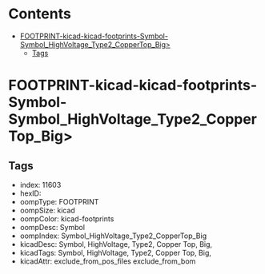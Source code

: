 



Contents
========

* [FOOTPRINT-kicad-kicad-footprints-Symbol-Symbol_HighVoltage_Type2_CopperTop_Big>](#footprint-kicad-kicad-footprints-symbol-symbol_highvoltage_type2_coppertop_big)
	* [Tags](#tags)

# FOOTPRINT-kicad-kicad-footprints-Symbol-Symbol_HighVoltage_Type2_CopperTop_Big>

## Tags

- index: 11603
- hexID: 
- oompType: FOOTPRINT
- oompSize: kicad
- oompColor: kicad-footprints
- oompDesc: Symbol
- oompIndex: Symbol_HighVoltage_Type2_CopperTop_Big
- kicadDesc: Symbol, HighVoltage, Type2, Copper Top, Big,
- kicadTags: Symbol, HighVoltage, Type2, Copper Top, Big,
- kicadAttr: exclude_from_pos_files exclude_from_bom
